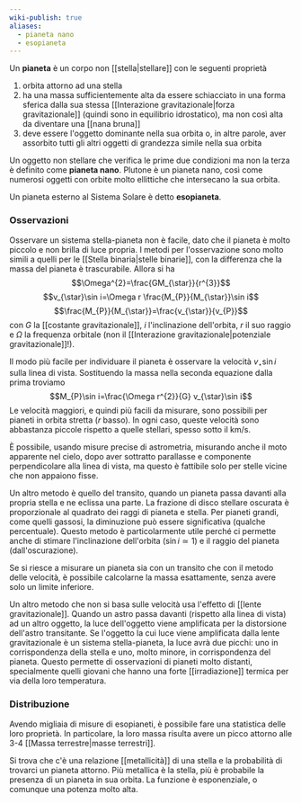 ```yaml
---
wiki-publish: true
aliases:
  - pianeta nano
  - esopianeta
---
```

Un **pianeta** è un corpo non [[stella|stellare]] con le seguenti proprietà
1. orbita attorno ad una stella
2. ha una massa sufficientemente alta da essere schiacciato in una forma sferica dalla sua stessa [[Interazione gravitazionale|forza gravitazionale]] (quindi sono in equilibrio idrostatico), ma non così alta da diventare una [[nana bruna]]
3. deve essere l'oggetto dominante nella sua orbita o, in altre parole, aver assorbito tutti gli altri oggetti di grandezza simile nella sua orbita

Un oggetto non stellare che verifica le prime due condizioni ma non la terza è definito come **pianeta nano**. Plutone è un pianeta nano, così come numerosi oggetti con orbite molto ellittiche che intersecano la sua orbita.

Un pianeta esterno al Sistema Solare è detto **esopianeta**.
### Osservazioni
Osservare un sistema stella-pianeta non è facile, dato che il pianeta è molto piccolo e non brilla di luce propria. I metodi per l'osservazione sono molto simili a quelli per le [[Stella binaria|stelle binarie]], con la differenza che la massa del pianeta è trascurabile. Allora si ha
$$\Omega^{2}=\frac{GM_{\star}}{r^{3}}$$
$$v_{\star}\sin i=\Omega r \frac{M_{P}}{M_{\star}}\sin i$$
$$\frac{M_{P}}{M_{\star}}=\frac{v_{\star}}{v_{P}}$$
con $G$ la [[costante gravitazionale]], $i$ l'inclinazione dell'orbita, $r$ il suo raggio e $\Omega$ la frequenza orbitale (non il [[Interazione gravitazionale|potenziale gravitazionale]]!).

Il modo più facile per individuare il pianeta è osservare la velocità $v_{\star}\sin i$ sulla linea di vista. Sostituendo la massa nella seconda equazione dalla prima troviamo
$$M_{P}\sin i=\frac{\Omega r^{2}}{G} v_{\star}\sin i$$
Le velocità maggiori, e quindi più facili da misurare, sono possibili per pianeti in orbita stretta ($r$ basso). In ogni caso, queste velocità sono abbastanza piccole rispetto a quelle stellari, spesso sotto il km/s.

È possibile, usando misure precise di astrometria, misurando anche il moto apparente nel cielo, dopo aver sottratto parallasse e componente perpendicolare alla linea di vista, ma questo è fattibile solo per stelle vicine che non appaiono fisse.

Un altro metodo è quello del transito, quando un pianeta passa davanti alla propria stella e ne eclissa una parte. La frazione di disco stellare oscurata è proporzionale al quadrato dei raggi di pianeta e stella. Per pianeti grandi, come quelli gassosi, la diminuzione può essere significativa (qualche percentuale). Questo metodo è particolarmente utile perché ci permette anche di stimare l'inclinazione dell'orbita ($\sin i\simeq1$) e il raggio del pianeta (dall'oscurazione).

Se si riesce a misurare un pianeta sia con un transito che con il metodo delle velocità, è possibile calcolarne la massa esattamente, senza avere solo un limite inferiore.

Un altro metodo che non si basa sulle velocità usa l'effetto di [[lente gravitazionale]]. Quando un astro passa davanti (rispetto alla linea di vista) ad un altro oggetto, la luce dell'oggetto viene amplificata per la distorsione dell'astro transitante. Se l'oggetto la cui luce viene amplificata dalla lente gravitazionale è un sistema stella-pianeta, la luce avrà due picchi: uno in corrispondenza della stella e uno, molto minore, in corrispondenza del pianeta. Questo permette di osservazioni di pianeti molto distanti, specialmente quelli giovani che hanno una forte [[irradiazione]] termica per via della loro temperatura.
### Distribuzione
Avendo migliaia di misure di esopianeti, è possibile fare una statistica delle loro proprietà. In particolare, la loro massa risulta avere un picco attorno alle 3-4 [[Massa terrestre|masse terrestri]].

Si trova che c'è una relazione [[metallicità]] di una stella e la probabilità di trovarci un pianeta attorno. Più metallica è la stella, più è probabile la presenza di un pianeta in sua orbita. La funzione è esponenziale, o comunque una potenza molto alta.